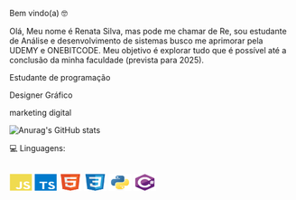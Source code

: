 Bem vindo(a) 🤓




Olá, Meu nome é Renata Silva, mas pode me chamar de Re, sou estudante de Análise e desenvolvimento de sistemas busco me aprimorar pela UDEMY e ONEBITCODE. Meu objetivo é explorar tudo que é possível até a conclusão da minha faculdade (prevista para 2025).

Estudante de programação 

Designer Gráfico

marketing digital 


![Anurag's GitHub stats](https://github-readme-stats.vercel.app/api?username=renata&show_icons=true&theme=radical)








💻 Linguagens:

<div style="display: inline_block"><br>
  <img align="center" alt="Rafa-Js" height="30" width="40" src="https://raw.githubusercontent.com/devicons/devicon/master/icons/javascript/javascript-plain.svg">
  <img align="center" alt="Rafa-Ts" height="30" width="40" src="https://raw.githubusercontent.com/devicons/devicon/master/icons/typescript/typescript-plain.svg">
  <img align="center" alt="Rafa-HTML" height="30" width="40" src="https://raw.githubusercontent.com/devicons/devicon/master/icons/html5/html5-original.svg">
  <img align="center" alt="Rafa-CSS" height="30" width="40" src="https://raw.githubusercontent.com/devicons/devicon/master/icons/css3/css3-original.svg">
  <img align="center" alt="Rafa-Python" height="30" width="40" src="https://raw.githubusercontent.com/devicons/devicon/master/icons/python/python-original.svg">
  <img align="center" alt="Rafa-Csharp" height="30" width="40" src="https://raw.githubusercontent.com/devicons/devicon/master/icons/csharp/csharp-original.svg">
</div>






